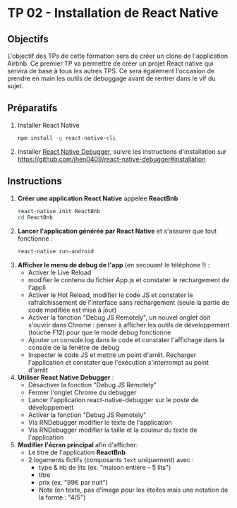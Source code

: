 # TP 02 - Installation de React Native

## Objectifs
L'objectif des TPs de cette formation sera de créer un clone de l'application Airbnb. Ce premier TP va permettre de créer un projet React native qui servira de base à tous les autres TPS. Ce sera également l'occasion de prendre en main les outils de debuggage avant de rentrer dans le vif du sujet.

## Préparatifs

1. Installer React Native
    ```bash
    npm install -g react-native-cli
    ```
1. Installer [React Native Debugger](https://github.com/jhen0409/react-native-debugger), suivre les instructions d'installation sur https://github.com/jhen0409/react-native-debugger#installation


## Instructions

1. **Créer une application React Native** appelée **ReactBnb**
	```bash
	react-native init ReactBnb
	cd ReactBnb
	```
1. **Lancer l'application générée par React Native** et s'assurer que tout fonctionne :
	```bash
	react-native run-android
	```
1. **Afficher le menu de debug de l'app** (en secouant le téléphone !) :
    + Activer le Live Reload
    + modifier le contenu du fichier App.js et constater le rechargement de l'appli
	+ Activer le Hot Reload, modifier le code JS et constater  le rafraîchissement de l'interface sans rechargement (seule la partie de code modifiée est mise à jour)
    + Activer la fonction "Debug JS Remotely", un nouvel onglet doit s'ouvrir dans Chrome : penser à afficher les outils de développement (touche F12) pour que le mode debug fonctionne
    + Ajouter un console.log dans le code et constater l'affichage dans la console de la fenêtre de debug
    + Inspecter le code JS et mettre un point d'arrêt. Recharger l'application et constater que l'exécution s'interrompt au point d'arrêt
1. **Utiliser React Native Debugger** :
 	+ Désactiver la fonction "Debug JS Remotely"
 	+ Fermer l'onglet Chrome du debugger
    + Lancer l'application react-native-debugger sur le poste de développement
    + Activer la fonction "Debug JS Remotely"
    + Via RNDebugger modifier le texte de l'application
    + Via RNDebugger modifier la taille et la couleur du texte de l'application
2. **Modifier l'écran principal** afin d'afficher:
    - Le titre de l'application **ReactBnb**
    - 2 logements fictifs (composants `Text` uniquement) avec :
        + type & nb de lits (ex. "maison entière -  5 lits")
        + titre
        + prix (ex. "99€ par nuit")
        + Note (en texte, pas d'image pour les étoiles mais une notation de la forme : "4/5")